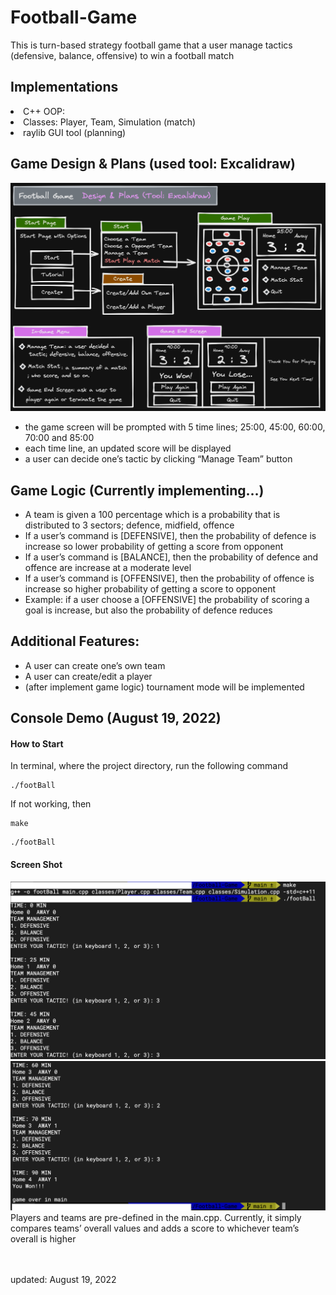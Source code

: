 # Football-Game

<p>
This is turn-based strategy football game that a user manage tactics (defensive, balance, offensive) to win a football match
</p>

<h2>Implementations</h2>
<li>C++ OOP: </li>
<li>Classes: Player, Team, Simulation (match)</li>
<li>raylib GUI tool (planning)</li>

<h2>Game Design & Plans (used tool: Excalidraw)</h2>


![demo](src/img/gamePlan2.png)
<ul>
<li>the game screen will be prompted with 5 time lines; 25:00, 45:00, 60:00, 70:00 and 85:00</li>
<li>each time line, an updated score will be displayed</li>
<li>a user can decide one’s tactic by clicking “Manage Team” button</li>
</ul>

<h2>Game Logic (Currently implementing…)</h2>
<ul>
<li>A team is given a 100 percentage which is a probability that is distributed to 3 sectors; defence, midfield, offence</li>
<li>If a user’s command is [DEFENSIVE], then the probability of defence is increase so lower probability of getting a score from opponent</li>
<li>If a user’s command is [BALANCE], then the probability of defence and offence are increase at a moderate level
</li>
<li>If a user’s command is [OFFENSIVE], then the probability of offence is increase so higher probability of getting a score to opponent</li>
<li>Example: if a user choose a [OFFENSIVE] the probability of scoring a goal is increase, but also the probability of defence reduces</li>
</ul>

<h2>Additional Features:</h2>
<ul>
<li>A user can create one’s own team</li>
<li>A user can create/edit a player</li>
<li>(after implement game logic) tournament mode will be implemented</li>
</ul>

<h2>Console Demo (August 19, 2022)</h2>
<h4>How to Start</h4>
In terminal, where the project directory, run the following command
<pre><code>./footBall</code></pre>
If not working, then
<pre><code>make</code></pre>
<pre><code>./footBall</code></pre>

<h4>Screen Shot </h4>

![demo](src/img/second.png)
![demo](src/img/third.png)
Players and teams are pre-defined in the main.cpp. Currently, it simply compares teams’ overall values and adds a score to whichever team’s overall is higher


<br><br>
updated: August 19, 2022
